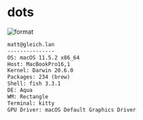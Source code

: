 
# dots

![format](https://github.com/gleich/dots/workflows/format/badge.svg)

```txt
matt@gleich.lan 
--------------- 
OS: macOS 11.5.2 x86_64 
Host: MacBookPro16,1 
Kernel: Darwin 20.6.0 
Packages: 234 (brew) 
Shell: fish 3.3.1 
DE: Aqua 
WM: Rectangle 
Terminal: kitty 
GPU Driver: macOS Default Graphics Driver 
```
